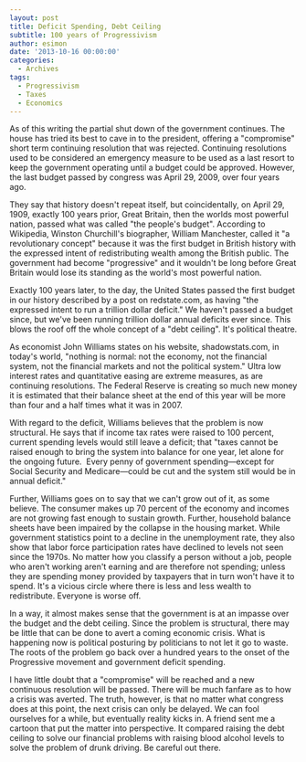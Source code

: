 ```yaml
---
layout: post
title: Deficit Spending, Debt Ceiling
subtitle: 100 years of Progressivism
author: esimon
date: '2013-10-16 00:00:00'
categories:
  - Archives
tags:
  - Progressivism
  - Taxes
  - Economics
---
```

As of this writing the partial shut down of the government continues. The house has tried its best to cave in to the president, offering a "compromise" short term continuing resolution that was rejected. Continuing resolutions used to be considered an emergency measure to be used as a last resort to keep the government operating until a budget could be approved. However, the last budget passed by congress was April 29, 2009, over four years ago. 

They say that history doesn't repeat itself, but coincidentally, on April 29, 1909, exactly 100 years prior, Great Britain, then the worlds most powerful nation, passed what was called "the people's budget". According to Wikipedia, Winston Churchill's biographer, William Manchester, called it "a revolutionary concept" because it was the first budget in British history with the expressed intent of redistributing wealth among the British public. The government had become "progressive" and it wouldn't be long before Great Britain would lose its standing as the world's most powerful nation. 

Exactly 100 years later, to the day, the United States passed the first budget in our history described by a post on redstate.com, as having "the expressed intent to run a trillion dollar deficit." We haven't passed a budget since, but we've been running trillion dollar annual deficits ever since. This blows the roof off the whole concept of a "debt ceiling". It's political theatre. 

As economist John Williams states on his website, shadowstats.com, in today's world, "nothing is normal: not the economy, not the financial system, not the financial markets and not the political system." Ultra low interest rates and quantitative easing are extreme measures, as are continuing resolutions. The Federal Reserve is creating so much new money it is estimated that their balance sheet at the end of this year will be more than four and a half times what it was in 2007. 

With regard to the deficit, Williams believes that the problem is now structural. He says that if income tax rates were raised to 100 percent, current spending levels would still leave a deficit; that "taxes cannot be raised enough to bring the system into balance for one year, let alone for the ongoing future.  Every penny of government spending—except for Social Security and Medicare—could be cut and the system still would be in annual deficit." 

Further, Williams goes on to say that we can't grow out of it, as some believe. The consumer makes up 70 percent of the economy and incomes are not growing fast enough to sustain growth. Further, household balance sheets have been impaired by the collapse in the housing market. While government statistics point to a decline in the unemployment rate, they also show that labor force participation rates have declined to levels not seen since the 1970s. No matter how you classify a person without a job, people who aren't working aren't earning and are therefore not spending; unless they are spending money provided by taxpayers that in turn won't have it to spend. It's a vicious circle where there is less and less wealth to redistribute. Everyone is worse off. 

In a way, it almost makes sense that the government is at an impasse over the budget and the debt ceiling. Since the problem is structural, there may be little that can be done to avert a coming economic crisis. What is happening now is political posturing by politicians to not let it go to waste. The roots of the problem go back over a hundred years to the onset of the Progressive movement and government deficit spending. 

I have little doubt that a "compromise" will be reached and a new continuous resolution will be passed. There will be much fanfare as to how a crisis was averted. The truth, however, is that no matter what congress does at this point, the next crisis can only be delayed. We can fool ourselves for a while, but eventually reality kicks in. A friend sent me a cartoon that put the matter into perspective. It compared raising the debt ceiling to solve our financial problems with raising blood alcohol levels to solve the problem of drunk driving. Be careful out there. 


